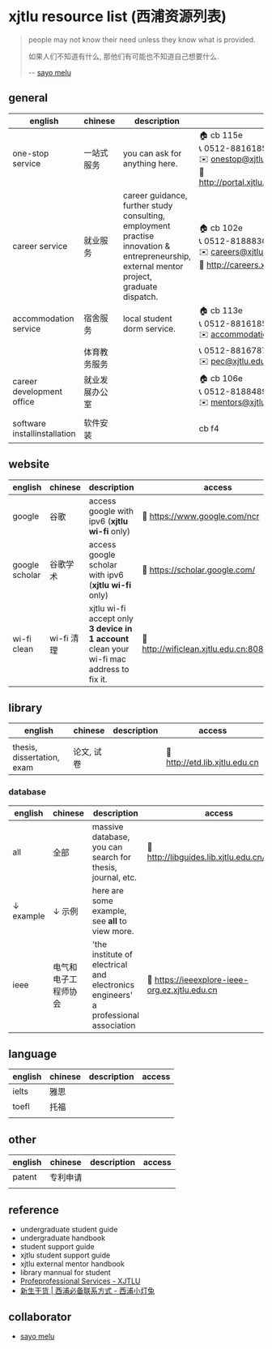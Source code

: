 # xjtlu resource list (西浦资源列表)

> people may not know their need unless they know what is provided.
>
> 如果人们不知道有什么, 那他们有可能也不知道自己想要什么.
>
> -- [sayo melu](https://sayo-melu.xyz/about)

## general

| english                      | chinese        | description                                                                                                                                              | access                                                                                                            |
| ---------------------------- | -------------- | -------------------------------------------------------------------------------------------------------------------------------------------------------- | ----------------------------------------------------------------------------------------------------------------- |
| one-stop service             | 一站式服务     | you can ask for anything here.                                                                                                                           | 🏠 cb 115e<br>📞 0512-88161854<br>✉️ onestop@xjtlu.edu.cn<br>🔗 http://portal.xjtlu.edu.cn/sites/ssp/onestop.aspx |
| career service               | 就业服务       | career guidance,<br>further study consulting,<br>employment practise<br>innovation & entrepreneurship,<br>external mentor project,<br>graduate dispatch. | 🏠 cb 102e<br/>📞 0512-81888309<br/>✉️ careers@xjtlu.edu.cn<br/>🔗 http://careers.xjtlu.edu.cn                    |
| accommodation service        | 宿舍服务       | local student dorm service.                                                                                                                              | 🏠 cb 113e<br/>📞 0512-88161857<br/>✉️ accommodation@xjtlu.edu.cn                                                 |
|                              | 体育教务服务   |                                                                                                                                                          | 📞 0512-88167871<br>✉️ pec@xjtlu.edu.cn                                                                           |
| career development office    | 就业发展办公室 |                                                                                                                                                          | 🏠 cb 106e<br/>📞 0512-81884891<br/>✉️ mentors@xjtlu.edu.cn                                                       |
|                              |                |                                                                                                                                                          |                                                                                                                   |
| software installinstallation | 软件安装       |                                                                                                                                                          | cb f4                                                                                                             |

## website

| english        | chinese    | description                                                                                  | access                                       |
| -------------- | ---------- | -------------------------------------------------------------------------------------------- | -------------------------------------------- |
| google         | 谷歌       | access google with ipv6 (**xjtlu wi-fi** only)                                               | 🔗 https://www.google.com/ncr                |
| google scholar | 谷歌学术   | access google scholar with ipv6 (**xjtlu wi-fi** only)                                       | 🔗 https://scholar.google.com/               |
| wi-fi clean    | wi-fi 清理 | xjtlu wi-fi accept only **3 device in 1 account**<br>clean your wi-fi mac address to fix it. | 🔗 http://wificlean.xjtlu.edu.cn:8080/portal |



## library

| english                    | chinese    | description | access                         |
| -------------------------- | ---------- | ----------- | ------------------------------ |
|                            |            |             |                                |
| thesis, dissertation, exam | 论文, 试卷 |             | 🔗 http://etd.lib.xjtlu.edu.cn |



### database

| english   | chinese              | description                                                                           | access                                         |
| --------- | -------------------- | ------------------------------------------------------------------------------------- | ---------------------------------------------- |
| all       | 全部                 | massive database,<br>you can search for thesis, journal, etc.                         | 🔗 http://libguides.lib.xjtlu.edu.cn/az.php    |
| ↓ example | ↓ 示例               | here are some example,<br>see **all** to view more.                                   |                                                |
| ieee      | 电气和电子工程师协会 | 'the institute of electrical and electronics engineers'<br>a professional association | 🔗 https://ieeexplore-ieee-org.ez.xjtlu.edu.cn |

## language

| english | chinese | description | access |
| ------- | ------- | ----------- | ------ |
| ielts   | 雅思    |             |        |
| toefl   | 托福    |             |        |
|         |         |             |        |

## other

| english | chinese  | description | access |
| ------- | -------- | ----------- | ------ |
| patent  | 专利申请 |             |        |
|         |          |             |        |

## reference

- undergraduate student guide
- undergraduate handbook
- student support guide
- xjtlu student support guide
- xjtlu external mentor handbook
- library mannual for student
- [Profeprofessional Services - XJTLU](https://www.xjtlu.edu.cn/en/about/professional-services)
- [新生干货 | 西浦必备联系方式 - 西浦小灯兔](https://mp.weixin.qq.com/s/KMAOtiHCPUvO87AXYl9_wQ)

## collaborator

- [sayo melu](https://sayo-melu.xyz/about)